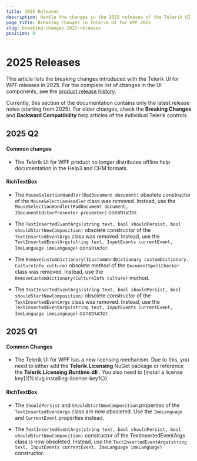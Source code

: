 ```yaml
---
title: 2025 Releases
description: Handle the changes in the 2025 releases of the Telerik UI for WPF components.
page_title: Breaking Changes in Telerik UI for WPF 2025
slug: breaking-changes-2025-releases
position: 0
---
```


# 2025 Releases

This article lists the breaking changes introduced with the Telerik UI for WPF releases in 2025. For the complete list of changes in the UI components, see the [product release history](https://www.telerik.com/support/whats-new/wpf/release-history).

Currently, this section of the documentation contains only the latest release notes (starting from 2025). For older changes, check the __Breaking Changes__ and __Backward Compatibility__ help articles of the individual Telerik controls.

## 2025 Q2

#### Common changes

* The Telerik UI for WPF product no longer distributes offline help documentation in the Help3 and CHM formats.

#### RichTextBox

* The `MouseSelectionHandler(RadDocument document)` obsolete constructor of the `MouseSelectionHandler` class was removed. Instead, use the `MouseSelectionHandler(RadDocument document, IDocumentEditorPresenter presenter)` constructor.
  
* The `TextInsertedEventArgs(string text, bool shouldPersist, bool shouldStartNewComposition)` obsolete constructor of the `TextInsertedEventArgs` class was removed. Instead, use the `TextInsertedEventArgs(string text, InputEvents currentEvent, ImeLanguage imeLanguage)` constructor.

* The `RemoveCustomDictionary(ICustomWordDictionary customDictionary, CultureInfo culture)` obsolete method of the `DocumentSpellChecker` class was removed. Instead, use the `RemoveCustomDictionary(CultureInfo culture)` method.

* The `TextInsertedEventArgs(string text, bool shouldPersist, bool shouldStartNewComposition)` obsolete constructor of the `TextInsertedEventArgs` class was removed. Instead, use the `TextInsertedEventArgs(string text, InputEvents currentEvent, ImeLanguage imeLanguage)` constructor.

## 2025 Q1

#### Common Changes

* The Telerik UI for WPF has a new licensing mechanism. Due to this, you need to either add the __Telerik.Licensing__ NuGet package or reference the __Telerik.Licensing.Runtime.dll__ . You also need to [install a license key]({%slug installing-license-key%}).

#### RichTextBox

* The `ShouldPersist` and `ShouldStartNewComposition` properties of the `TextInsertedEventArgs` class are now obsoleted. Use the `ImeLanguage` and `CurrentEvent` properties instead.

* The `TextInsertedEventArgs(string text, bool shouldPersist, bool shouldStartNewComposition)` constructor of the TextInsertedEventArgs class is now obsoleted. Instead, use the `TextInsertedEventArgs(string text, InputEvents currentEvent, ImeLanguage imeLanguage)` constructor.
